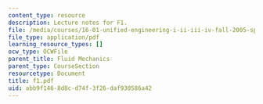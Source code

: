 ```yaml
---
content_type: resource
description: Lecture notes for F1.
file: /media/courses/16-01-unified-engineering-i-ii-iii-iv-fall-2005-spring-2006/abb9f1468d8cd74f3f26daf930586a42_f1.pdf
file_type: application/pdf
learning_resource_types: []
ocw_type: OCWFile
parent_title: Fluid Mechanics
parent_type: CourseSection
resourcetype: Document
title: f1.pdf
uid: abb9f146-8d8c-d74f-3f26-daf930586a42
---
```

